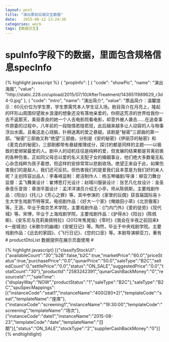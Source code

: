 ```yaml
---
layout: post
title: "演出票前后端交互数据"
date:   2015-08-12 13:24:36
categories: work 
tags: [数据交互]
---	
```


# spuInfo字段下的数据，里面包含规格信息specInfo #

<div style="height: 500px; overflow: auto;">
{% highlight javascript %}
	{
        "propInfo": [
            {
                "code": "showPic",
                "name": "演出海报",
                "value": "http://static.228.cn/upload/2015/07/10/AfterTreatment/1436511989629_r3d4-0.jpg"
            },
            {
                "code": "intro",
                "name": "演出简介",
                "value": "票品简介：温馨提示：60元价位为学生票，学生票需凭本人学生证入场。剧目简介在月亮上，隆起的环形山周围仰望故乡浪漫的想象还没有落地亲爱的，你把这荒凉的世界给我你一去不返那天，美丽善良的她一个人去电影院看电影，却意外被人袭击......在追查事件原委的过程中，八年前的一段隐情若隐若现，此后越来越多让人动容的人与物事浮出水面。且看这走心烧脑，扑朔迷离的爱之悬疑。该剧是“秘密”三部曲的第一部。“秘密”三部曲又称“绝望”三部曲，分别是《安的秘密》《伊丽莎的秘密》和《麦克白的秘密》，三部剧都带有悬疑推理成分，探讨的都是同样的主题——以极致的爱绑架最爱的人。剧中人的动机往往是纯粹的爱，但发展的结果都是背离初衷的各种伤害。正如同父母总以爱的名义支配子女的婚姻事业，他们绝大多数毫无私心杂念纯粹为孩子着想，但这样的安排常常以悲剧收场。绝望正来自于此，如果伤害我们的是敌人，我们还可反抗，但伤害我们的是爱我们且本意是为我们好的亲人呢？主创阵容出品人：李春峰监制：房洁制作人：杨玉琴编剧/导演：柳亚刀舞台监督：孟飞舞美设计：崔博思灯光设计：赵晴川服装设计：张艺凡化妆设计：金圣泰音乐音效：章澍平面设计：孟洋洋演员介绍王小亭，师从陈佩斯。主要戏剧作品：《阳台》《托儿》《芳心之罪》等，其中参演的《家里的玩偶》获首届国际易卜生大学生戏剧节特等奖。电视剧作品：《好大一个家》《俺娘田小草》《北京傲客》等。王涵，毕业于南京艺术学院，主要戏剧作品：《门内门外》《爱的徒劳》《现代城》等。宋博，毕业于上海戏剧学院，主要戏剧作品：《驴得水》《阳台》(陈佩斯)、《安东尼与克莉奥佩特拉》(2012年焦晃版)《零时》《我会在半夜之前回来》《一座城池》《米歇尔的幽魂》《安妮日记》等。陶然，毕业于中央戏剧学院。主要戏剧作品：《远去的家园》、《飞行日记》、《您的口音》等。本剧导演柳亚刀，著有《时间顺序》《不如私奔》，导演有《人民公敌2008》《哈喽，BANK》等剧，编剧有《伊丽莎的秘密》（绝望三部曲）《爱情托拉斯》《螺丝裘丝》等。a)演出详情仅供参考，具体信息以现场为准；b)1.2米以下儿童谢绝入场，1.2米以上儿童需持票入场。"
            }
        ],
        "sightId": 0,
        "specInfo": [
            {
                "code": "date",
                "name": "日期",
                "status": "ON",
                "values": [
                    {
                        "checked": true,
                        "code": "date1",
                        "name": "2015-08-23",
                        "status": "ON"
                    },
                    {
                        "checked": false,
                        "code": "date2",
                        "name": "2015-08-22",
                        "status": "ON"
                    }
                ]
            },
            {
                "code": "screening",
                "name": "场次",
                "status": "ON",
                "values": [
                    {
                        "checked": true,
                        "code": "screening1",
                        "name": "19:30:00",
                        "status": "ON"
                    }
                ]
            },
            {
                "code": "seat",
                "name": "座席",
                "status": "ON",
                "values": [
                    {
                        "checked": true,
                        "code": "seat1",
                        "name": "400(280*2)",
                        "status": "ON"
                    },
                    {
                        "checked": false,
                        "code": "seat2",
                        "name": "180",
                        "status": "ON"
                    }
                ]
            }
        ],
        "spuId": 161593,
        "typeId": 161593,
        "typeName": "谁能猜出结局—烧脑爱之推理《安的秘密》",
        "validItems": [
            {
                "parPrice": "",
                "specCodes": [
                    "seat1",
                    "screening1",
                    "date1"
                ]
            },
            {
                "parPrice": "",
                "specCodes": [
                    "seat1",
                    "date2",
                    "screening1"
                ]
            }
        ]
    }
{% endhighlight %}
</div>
# productDtoList 数据提供在展示页面使用 #

{% highlight javascript}
[{"classifyStockUI":{"availableCount":"30","b2B":false,"b2C":true,"marketPrice":"60.0","priceStatus":true,"purchasePrice":"0.0","qunarPrice":"50.0","saleType":"B2C","selledCount":0,"settlePrice":"0.0","status":"ON_SALE","suggestedPrice":"0.0","totalCount":"30"},"productId":"2583242391","qunarCashBackMoney":"0","resourceId":"","saleTime":{"displayWay":"NOW","productStatus":"1","saleType":"B2C"},"saleType":"B2C","spuSpecMappings":[{"instanceCode":"seat1","instanceName":"400(280*2)","templateCode":"seat","templateName":"座席"},{"instanceCode":"screening1","instanceName":"19:30:00","templateCode":"screening","templateName":"场次"},{"instanceCode":"date1","instanceName":"2015-08-23","templateCode":"date","templateName":"日期"}],"status":"ON_SALE","stockType":"2","supplierCashBackMoney":"0"}]
{% endhightlight}


